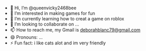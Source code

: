 - 👋 Hi, I’m @queenvicky2468bee
- 👀 I’m interested in making games for fun
- 🌱 I’m currently learning how to creat a game on roblox
- 💞️ I’m looking to collaborate on ...
- 📫 How to reach me, my Gmail is deborahblanc79@gmail.com
- 😄 Pronouns: ...
- ⚡ Fun fact: i like cats alot and im very friendly 

  

<!---
queenvicky2468bee/queenvicky2468bee is a ✨ special ✨ repository because its `README.md` (this file) appears on your GitHub profile.
You can click the Preview link to take a look at your changes.
--->
